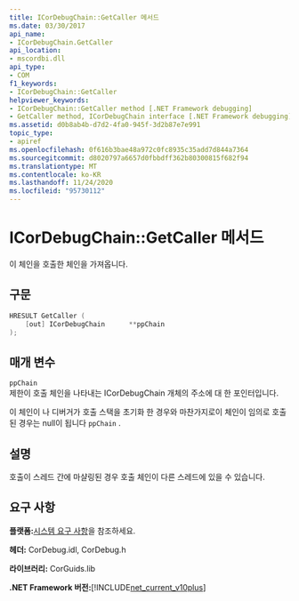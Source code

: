 ```yaml
---
title: ICorDebugChain::GetCaller 메서드
ms.date: 03/30/2017
api_name:
- ICorDebugChain.GetCaller
api_location:
- mscordbi.dll
api_type:
- COM
f1_keywords:
- ICorDebugChain::GetCaller
helpviewer_keywords:
- ICorDebugChain::GetCaller method [.NET Framework debugging]
- GetCaller method, ICorDebugChain interface [.NET Framework debugging]
ms.assetid: d0b8ab4b-d7d2-4fa0-945f-3d2b87e7e991
topic_type:
- apiref
ms.openlocfilehash: 0f616b3bae48a972c0fc8935c35add7d844a7364
ms.sourcegitcommit: d8020797a6657d0fbbdff362b80300815f682f94
ms.translationtype: MT
ms.contentlocale: ko-KR
ms.lasthandoff: 11/24/2020
ms.locfileid: "95730112"
---
```

# <a name="icordebugchaingetcaller-method"></a>ICorDebugChain::GetCaller 메서드

이 체인을 호출한 체인을 가져옵니다.  
  
## <a name="syntax"></a>구문  
  
```cpp  
HRESULT GetCaller (  
    [out] ICorDebugChain      **ppChain  
);  
```  
  
## <a name="parameters"></a>매개 변수  

 `ppChain`  
 제한이 호출 체인을 나타내는 ICorDebugChain 개체의 주소에 대 한 포인터입니다.  
  
 이 체인이 나 디버거가 호출 스택을 초기화 한 경우와 마찬가지로이 체인이 임의로 호출 된 경우는 null이 됩니다 `ppChain` .  
  
## <a name="remarks"></a>설명  

 호출이 스레드 간에 마샬링된 경우 호출 체인이 다른 스레드에 있을 수 있습니다.  
  
## <a name="requirements"></a>요구 사항  

 **플랫폼:**[시스템 요구 사항](../../get-started/system-requirements.md)을 참조하세요.  
  
 **헤더:** CorDebug.idl, CorDebug.h  
  
 **라이브러리:** CorGuids.lib  
  
 **.NET Framework 버전:**[!INCLUDE[net_current_v10plus](../../../../includes/net-current-v10plus-md.md)]
